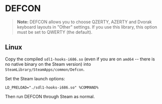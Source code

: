 # DEFCON

> **Note:** DEFCON allows you to choose QZERTY, AZERTY and Dvorak keyboard layouts in "Other" settings.  If you use this library, this option must be set to QWERTY (the default).

## Linux

Copy the compiled `sdl1-hooks-i686.so` (even if you are on `amd64` -- there is no native binary on the Steam version) into `SteamLibrary/SteamApps/common/Defcon`.

Set the Steam launch options:

```
LD_PRELOAD="./sdl1-hooks-i686.so" %COMMAND%
```

Then run DEFCON through Steam as normal.

